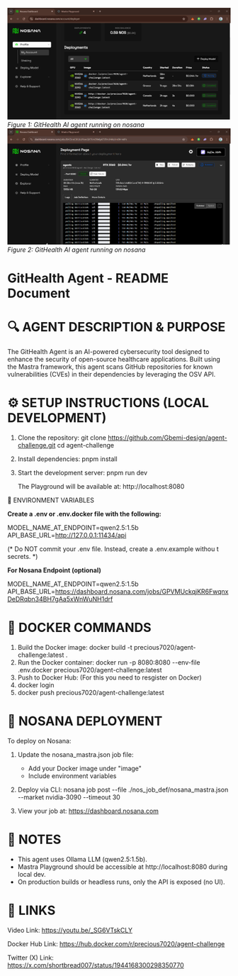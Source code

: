 
![HealthSecure Agent Demo](images/NosanaProof1.png)
*Figure 1: GitHealth AI agent running on nosana*
![HealthSecure Agent Demo](images/NosanaProof2.png)
*Figure 2: GitHealth AI agent running on nosana*

GitHealth Agent - README Document
=================================

🔍 AGENT DESCRIPTION & PURPOSE
=================================

The GitHealth Agent is an AI-powered cybersecurity tool designed to enhance the security of open-source healthcare applications. Built using the Mastra framework, this agent scans GitHub repositories for known vulnerabilities (CVEs) in their dependencies by leveraging the OSV API.

⚙️ SETUP INSTRUCTIONS (LOCAL DEVELOPMENT)
=================================

1. Clone the repository:
   git clone https://github.com/Gbemi-design/agent-challenge.git
   cd agent-challenge
2. Install dependencies:
   pnpm install
3. Start the development server:
   pnpm run dev

   The Playground will be available at:
   http://localhost:8080

🔐 ENVIRONMENT VARIABLES


**Create a .env or .env.docker file with the following:**

MODEL_NAME_AT_ENDPOINT=qwen2.5:1.5b
API_BASE_URL=http://127.0.0.1:11434/api

(* Do NOT commit your .env file. Instead, create a .env.example withou
t secrets. *)

**For Nosana Endpoint (optional)**

MODEL_NAME_AT_ENDPOINT=qwen2.5:1.5b
API_BASE_URL=https://dashboard.nosana.com/jobs/GPVMUckqjKR6FwqnxDeDRqbn34BH7gAa5xWnWuNH1drf

🐳 DOCKER COMMANDS
==================

1. Build the Docker image:
   docker build -t precious7020/agent-challenge:latest .
2. Run the Docker container:
   docker run -p 8080:8080 --env-file .env.docker precious7020/agent-challenge:latest
3. Push to Docker Hub: (For this you need to resgister on Docker)
4. docker login
5. docker push precious7020/agent-challenge:latest

🚀 NOSANA DEPLOYMENT
====================

To deploy on Nosana:

1. Update the nosana_mastra.json job file:

   - Add your Docker image under "image"
   - Include environment variables
2. Deploy via CLI:
   nosana job post --file ./nos_job_def/nosana_mastra.json --market nvidia-3090 --timeout 30
3. View your job at:
   https://dashboard.nosana.com

📌 NOTES
========

- This agent uses Ollama LLM (qwen2.5:1.5b).
- Mastra Playground should be accessible at http://localhost:8080 during local dev.
- On production builds or headless runs, only the API is exposed (no UI).

📌 LINKS
========

Video Link: https://youtu.be/_SG6VTskCLY

Docker Hub Link: https://hub.docker.com/r/precious7020/agent-challenge

Twitter (X) Link: https://x.com/shortbread007/status/1944168300298350770
